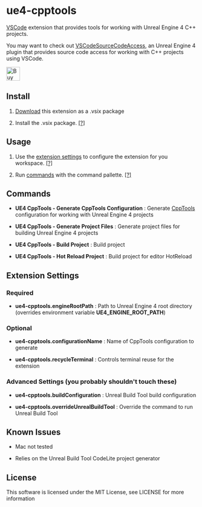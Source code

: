 ue4-cpptools
============

[VSCode](https://code.visualstudio.com/) extension that provides tools for working with Unreal Engine 4 C++ projects.

You may want to check out [VSCodeSourceCodeAccess](https://github.com/christopherreed/VSCodeSourceCodeAccess), an Unreal Engine 4 plugin that provides source code access for working with C++ projects using VSCode.

<a href='https://ko-fi.com/A41034HG' target='_blank'><img height='36' style='border:0px;height:36px;' src='https://az743702.vo.msecnd.net/cdn/kofi2.png?v=0' border='0' alt='Buy Me a Coffee at ko-fi.com' /></a>

Install
-------

1) [Download](https://github.com/christopherreed/ue4-cpptools/releases) this extension as a .vsix package

2) Install the .vsix package. [[?]](https://code.visualstudio.com/docs/editor/extension-gallery#_install-from-a-vsix)

Usage
-----

1) Use the [extension settings](#Settings) to configure the extension for you workspace. [[?]](https://code.visualstudio.com/docs/getstarted/settings)

2) Run [commands](#Commands) with the command pallette. [[?]](https://code.visualstudio.com/docs/getstarted/userinterface#_command-palette)


Commands
--------

* __UE4 CppTools - Generate CppTools Configuration__ : Generate [CppTools](https://marketplace.visualstudio.com/items?itemName=ms-vscode.cpptools) configuration for working with Unreal Engine 4 projects

* __UE4 CppTools - Generate Project Files__ : Generate project files for building Unreal Engine 4 projects

* __UE4 CppTools - Build Project__ : Build project

* __UE4 CppTools - Hot Reload Project__ : Build project for editor HotReload

Extension Settings
------------------
### Required
* __ue4-cpptools.engineRootPath__ : Path to Unreal Engine 4 root directory (overrides environment variable __UE4_ENGINE_ROOT_PATH__)

### Optional
* __ue4-cpptools.configurationName__ : Name of CppTools configuration to generate

* __ue4-cpptools.recycleTerminal__ : Controls terminal reuse for the extension

### Advanced Settings (you probably shouldn't touch these)

* __ue4-cpptools.buildConfiguration__ : Unreal Build Tool build configuration

* __ue4-cpptools.overrideUnrealBuildTool__ : Override the command to run Unreal Build Tool

Known Issues
------------

* Mac not tested

* Relies on the Unreal Build Tool CodeLite project generator

License
-------

This software is licensed under the MIT License, see LICENSE for more information